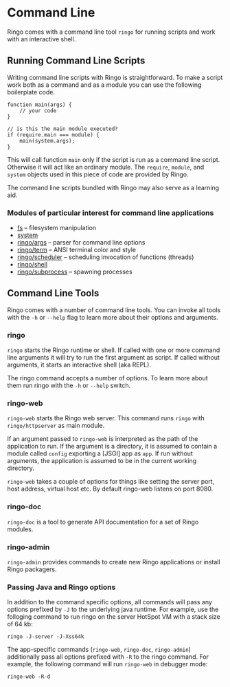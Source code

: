 # Command Line

Ringo comes with a command line tool `ringo` for running scripts and work with an interactive shell.

## Running Command Line Scripts

Writing command line scripts with Ringo is straightforward. To make a script work both as a command and as a module you can use the following boilerplate code. 
    
    function main(args) {
        // your code
    }

    // is this the main module executed?
    if (require.main === module) {
        main(system.args);
    }

This will call function `main` only if the script is run as a command line script. Otherwise it will act like an ordinary module. The `require`, `module`, and `system` objects used in this piece of code are provided by Ringo.

The command line scripts bundled with Ringo may also serve as a learning aid.

### Modules of particular interest for command line applications

  * [fs](/api/master/fs/) &ndash; filesystem manipulation
  * [system](/api/master/system/)
  * [ringo/args](/api/master/ringo/args/) &ndash; parser for command line options
  * [ringo/term](/api/master/ringo/term/) &ndash; ANSI terminal color and style
  * [ringo/scheduler](/api/master/ringo/scheduler/) &ndash; scheduling invocation of functions (threads)
  * [ringo/shell](/api/master/ringo/shell/) 
  * [ringo/subprocess](/api/master/ringo/subprocess/) &ndash; spawning processes

## Command Line Tools

Ringo comes with a number of command line tools. You can invoke all tools with the `-h` or `--help` flag to learn more about their options and arguments.

### ringo

`ringo` starts the Ringo runtime or shell. If called with one or more command line arguments it will try to run the first argument as script. If called without arguments, it starts an interactive shell (aka REPL).

The ringo command accepts a number of options. To learn more about them run ringo with the `-h` or `--help` switch. 

### ringo-web

`ringo-web` starts the Ringo web server. This command runs `ringo` with `ringo/httpserver` as main module. 

If an argument passed to `ringo-web` is interpreted as the path of the application to run. If the argument is a directory, it is assumed to contain a module called `config` exporting a [JSGI] app as `app`. If run without arguments, the application is assumed to be in the current working directory.

`ringo-web` takes a couple of options for things like setting the server port, host address, virtual host etc. By default ringo-web listens on port 8080.

### ringo-doc

`ringo-doc` is a tool to generate API documentation for a set of Ringo modules.

### ringo-admin

`ringo-admin` provides commands to create new Ringo applications or install Ringo packagers.

### Passing Java and Ringo options

In addition to the command specific options, all commands will pass any options prefixed by `-J` to the underlying java runtime. For example, use the folloging command to run ringo on the server HotSpot VM with a stack size of 64 kb:

    ringo -J-server -J-Xss64k

The app-specific commands (`ringo-web`, `ringo-doc`, `ringo-admin`) additionally pass all options prefixed with `-R` to the ringo command. For example, the following command will run `ringo-web` in debugger mode:

    ringo-web -R-d

